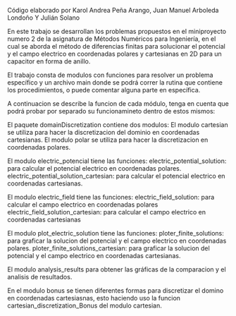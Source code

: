 Código elaborado por Karol Andrea Peña Arango, Juan Manuel Arboleda Londoño Y Julián Solano

En este trabajo se desarrollan los problemas propuestos en el miniproyecto numero 2 de la asignatura de Métodos Numéricos para Ingeniería, en el cual se aborda el método de diferencias finitas para solucionar el potencial y el campo electrico en coordenadas polares y cartesianas en 2D para un capacitor en forma de anillo.

El trabajo consta de modulos con funciones para resolver un problema específico y un archivo main donde se podrá correr la rutina que contiene los procedimientos, o puede comentar alguna parte en específica.

A continuacion se describe la funcion de cada módulo, tenga en cuenta que podrá probar por separado su funcionamineto dentro de estos mismos:

El paquete domainDiscretization contiene dos modulos:
        El modulo cartesian se utiliza para hacer la discretizacion del dominio en coordenadas cartesianas.
        El modulo polar se utiliza para hacer la discretizacion en coordenadas polares.

El modulo electric_potencial tiene las funciones:
        electric_potential_solution: para calcular el potencial electrico en coordenadas polares.
        electric_potential_solution_cartesian: para calcular el potencial electrico en coordenadas cartesianas. 

El modulo electric_field tiene las funciones:
        electric_field_solution: para calcular el campo electrico en coordenadas polares
        electric_field_solution_cartesian: para calcular el campo electrico en coordenadas cartesianas

El modulo plot_electric_solution tiene las funciones:
        ploter_finite_solutions: para graficar la solucion del potencial y el campo electrico en coordenadas polares.
        ploter_finite_solutions_cartesian: para graficar la solucion del potencial y el campo electrico en coordenadas cartesianas. 

El modulo analysis_results para obtener las gráficas de la comparacion y el analisis de resultados.

En el modulo bonus se tienen diferentes formas para discretizar el domino en coordenadas cartesiasnas, esto haciendo uso la funcion cartesian_discretization_Bonus del modulo cartesian.